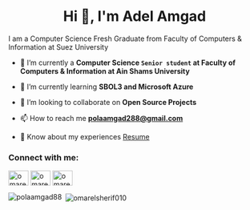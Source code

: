 <h1 align="center">Hi 👋, I'm Adel Amgad</h1>

<!-- / -->I am a Computer Science Fresh Graduate from Faculty of Computers & Information at Suez University
- 🔭 I’m currently  a **Computer Science `Senior student` at Faculty of Computers & Information at Ain Shams University**

- 🌱 I’m currently learning **SBOL3 and Microsoft Azure**

- 👯 I’m looking to collaborate on **Open Source Projects**

- 📫 How to reach me **polaamgad288@gmail.com**

- 📄 Know about my experiences [Resume]([https://drive.google.com/file/d/1kbjtSYr9VGW5TiaUtpvCzCluo-D0ROUE/view?usp=sharing](https://drive.google.com/file/d/19C9FthYY8mbEmVuiLI5M20DrLnl2yURO/view))



<h3 align="left">Connect with me:</h3>
<p align="left">
<a href="https://twitter.com/adel_aka_paula" target="blank"><img align="center" src="https://raw.githubusercontent.com/rahuldkjain/github-profile-readme-generator/master/src/images/icons/Social/twitter.svg" alt="omarelsherif010" height="30" width="40" /></a>
<a href="https://linkedin.com/in/adelamgad8" target="blank"><img align="center" src="https://raw.githubusercontent.com/rahuldkjain/github-profile-readme-generator/master/src/images/icons/Social/linked-in-alt.svg" alt="omarelsherif010" height="30" width="40" /></a>
<a href="https://www.facebook.com/dola.amgad/" target="blank"><img align="center" src="https://raw.githubusercontent.com/rahuldkjain/github-profile-readme-generator/master/src/images/icons/Social/facebook.svg" alt="omarelsherifpage" height="30" width="40" /></a>

</p>


<p><img align="left" src="https://github-readme-stats.vercel.app/api/top-langs?username=polaamgad88&show_icons=true&locale=en&layout=compact" alt="polaamgad88" /></p>

<p>&nbsp;<img align="center" src="https://github-readme-stats.vercel.app/api?username=omarelsherif010&show_icons=true&locale=en" alt="omarelsherif010" /></p>

<!-- <p><img align="center" src="https://github-readme-streak-stats.herokuapp.com/?user=polaamgad88&" alt="polaamgad88" /></p> -->
